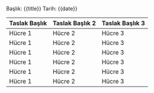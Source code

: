 Başlık: {{title}}
Tarih: {{date}}

Taslak Başlık | Taslak Başlık 2 | Taslak Başlık 3
-------------- | -------------- | -------------- 
Hücre 1 | Hücre 2 | Hücre 3
Hücre 1 | Hücre 2 | Hücre 3
Hücre 1 | Hücre 2 | Hücre 3
Hücre 1 | Hücre 2 | Hücre 3
Hücre 1 | Hücre 2 | Hücre 3
Hücre 1 | Hücre 2 | Hücre 3


